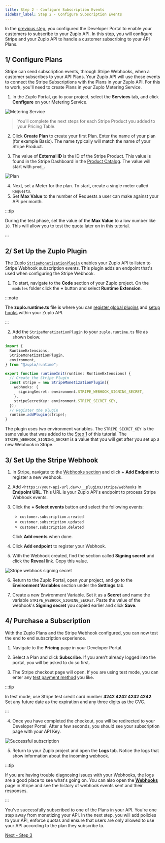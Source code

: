 ```yaml
---
title: Step 2 - Configure Subscription Events
sidebar_label: Step 2 - Configure Subscription Events
---
```


<LegacyMonetization />

In the [previous step](./monetization-dev-portal-setup.md), you configured the
Developer Portal to enable your customers to subscribe to your Zuplo API. In
this step, you will configure Stripe and your Zuplo API to handle a customer
subscribing to your API Plans.

## 1/ Configure Plans

Stripe can send subscription events, through Stripe Webhooks, when a customer
subscribes to your API Plans. Your Zuplo API will use those events to connect
the Stripe Subscriptions with the Plans in your Zuplo API. For this to work,
you'll need to create Plans in your Zuplo Metering Service.

1. In the Zuplo Portal, go to your project, select the **Services** tab, and
   click **Configure** on your Metering Service.

![Metering Service](../../public/media/monetization-webhook-setup/image.png)

> You'll complete the next steps for each Stripe Product you added to your
> Pricing Table.

2. Click **Create Plan** to create your first Plan. Enter the name of your plan
   (for example Basic). The name typically will match the name of your Stripe
   Product.

3. The value of **External ID** is the ID of the Stripe Product. This value is
   found in the Stripe Dashboard in the
   [Product Catalog](https://dashboard.stripe.com/products). The value will
   start with `prod_`.

![Plan](../../public/media/monetization-webhook-setup/image-1.png)

4. Next, set a Meter for the plan. To start, create a single meter called
   `Requests`.
5. Set **Max Value** to the number of Requests a user can make against your API
   per month.

:::tip

During the test phase, set the value of the **Max Value** to a low number like
`10`. This will allow you to test the quota later on in this tutorial.

:::

## 2/ Set Up the Zuplo Plugin

The Zuplo
[`StripeMonetizationPlugin`](/docs/articles/stripe-monetization-plugin.md)
enables your Zuplo API to listen to Stripe Webhook subscription events. This
plugin adds an endpoint that's used when configuring the Stripe Webhook.

1. To start, navigate to the **Code** section of your Zuplo project. On the
   `modules` folder click the **+** button and select **Runtime Extension**.

:::note

The **zuplo.runtime.ts** file is where you can
[register global plugins](../programmable-api/runtime-extensions.md#plugin-and-handler-extensions)
and [setup hooks](../programmable-api/runtime-extensions.md#hooks) within your
Zuplo API.

:::

2. Add the `StripeMonetizationPlugin` to your `zuplo.runtime.ts` file as shown
   below.

```ts
import {
  RuntimeExtensions,
  StripeMonetizationPlugin,
  environment,
} from "@zuplo/runtime";

export function runtimeInit(runtime: RuntimeExtensions) {
  // Create the Stripe Plugin
  const stripe = new StripeMonetizationPlugin({
    webhooks: {
      signingSecret: environment.STRIPE_WEBHOOK_SIGNING_SECRET,
    },
    stripeSecretKey: environment.STRIPE_SECRET_KEY,
  });
  // Register the plugin
  runtime.addPlugin(stripe);
}
```

The plugin uses two environment variables. The `STRIPE_SECRET_KEY` is the same
value that was added to the
[Step 1](/docs/articles/monetization-dev-portal-setup.md) of this tutorial. The
`STRIPE_WEBHOOK_SIGNING_SECRET` is a value that you will get after you set up a
new Webhook in Stripe.

## 3/ Set Up the Stripe Webhook

1. In Stripe, navigate to the
   [Webhooks section](https://dashboard.stripe.com/test/webhooks) and click **+
   Add Endpoint** to register a new webhook.

2. Add `<https://your-api-url.dev>/__plugins/stripe/webhooks` in **Endpoint
   URL**. This URL is your Zuplo API's endpoint to process Stripe Webhook
   events.

3. Click the **+ Select events** button and select the following events:
   - `customer.subscription.created`
   - `customer.subscription.updated`
   - `customer.subscription.deleted`

   Click **Add events** when done.

4. Click **Add endpoint** to register your Webhook.

5. With the Webhook created, find the section called **Signing secret** and
   click the **Reveal** link. Copy this value.

![Stripe webhook signing secret](../../public/media/monetization-webhook-setup/image-2.png)

6. Return to the Zuplo Portal, open your project, and go to the **Environment
   Variables** section under the **Settings** tab.

7. Create a new Environment Variable. Set it as a **Secret** and name the
   variable `STRIPE_WEBHOOK_SIGNING_SECRET`. Paste the value of the webhook's
   **Signing secret** you copied earlier and click **Save**.

## 4/ Purchase a Subscription

With the Zuplo Plans and the Stripe Webhook configured, you can now test the end
to end subscription experience.

1. Navigate to the **Pricing** page in your Developer Portal.

2. Select a Plan and click **Subscribe**. If you aren't already logged into the
   portal, you will be asked to do so first.

3. The Stripe checkout page will open. If you are using test mode, you can enter
   any [test payment method](https://docs.stripe.com/testing) you like.

:::tip

In test mode, use Stripe test credit card number **4242 4242 4242 4242**. Set
any future date as the expiration and any three digits as the CVC.

:::

4. Once you have completed the checkout, you will be redirected to your
   Developer Portal. After a few seconds, you should see your subscription page
   with your API Key.

![Successful subscription](../../public/media/monetization-webhook-setup/image-3.png)

5. Return to your Zuplo project and open the **Logs** tab. Notice the logs that
   show information about the incoming webhook.

:::tip

If you are having trouble diagnosing issues with your Webhooks, the logs are a
good place to see what's going on. You can also open the
[**Webhooks**](https://dashboard.stripe.com/webhooks) page in Stripe and see the
history of webhook events sent and their responses.

:::

You've successfully subscribed to one of the Plans in your API. You're one step
away from monetizing your API. In the next step, you will add policies to your
API, enforce quotas and ensure that users are only allowed to use your API
according to the plan they subscribe to.

[Next - Step 3](./monetization-policy-setup.md)
